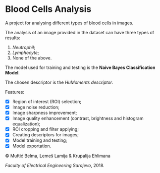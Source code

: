 # Blood Cells Analysis

A project for analysing different types of blood cells in images.

The analysis of an image provided in the dataset can have three types of results:

1. *Neutrophil*;
2. *Lymphocyte*;
3. None of the above.

The model used for training and testing is the **Naive Bayes Classification Model**.

The chosen descriptor is the *HuMoments descriptor*.

Features:

- [x] Region of interest (ROI) selection;
- [x] Image noise reduction;
- [x] Image sharpness improvement;
- [x] Image quality enhancement (contrast, brightness and histogram equalization);
- [x] ROI cropping and filter applying;
- [x] Creating descriptors for images;
- [x] Model training and testing;
- [x] Model exportation.

© Muftić Belma, Lemeš Lamija & Krupalija Ehlimana

*Faculty of Electrical Engineering Sarajevo*, 2018.


